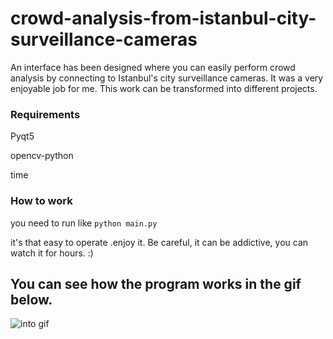# crowd-analysis-from-istanbul-city-surveillance-cameras

An interface has been designed where you can easily perform crowd analysis by connecting to Istanbul's city surveillance cameras. It was a very enjoyable job for me. This work can be transformed into different projects.
### Requirements
Pyqt5

opencv-python

time
### How to work

you need to run like `python main.py`

it's that easy to operate .enjoy it. Be careful, it can be addictive, you can watch it for hours. :)

## You can see how the program works in the gif below.

![into gif](https://github.com/MehmetOKUYAR/crowd-analysis-from-istanbul-city-surveillance-cameras/blob/main/istanbul.gif)
